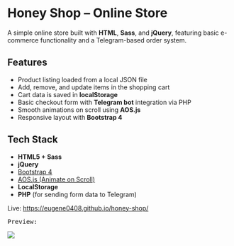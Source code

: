 # Honey Shop – Online Store

A simple online store built with **HTML**, **Sass**, and **jQuery**, featuring basic e-commerce functionality and a Telegram-based order system.

## Features

- Product listing loaded from a local JSON file
- Add, remove, and update items in the shopping cart
- Cart data is saved in **localStorage**
- Basic checkout form with **Telegram bot** integration via PHP
- Smooth animations on scroll using **AOS.js**
- Responsive layout with **Bootstrap 4**

## Tech Stack

- **HTML5 + Sass**
- **jQuery**
- [Bootstrap 4](https://getbootstrap.com/)
- [AOS.js (Animate on Scroll)](https://michalsnik.github.io/aos/)
- **LocalStorage**
- **PHP** (for sending form data to Telegram)

Live: https://eugene0408.github.io/honey-shop/
<pre>
Preview:
</pre>
![](preview.gif)
    
